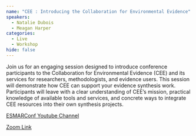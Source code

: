 ```yaml
---
name: "CEE : Introducing the Collaboration for Environmental Evidence"
speakers:
  - Natalie Dubois
  - Meagan Harper
categories:
  - Live
  - Workshop
hide: false
---
```


Join us for an engaging session designed to introduce conference participants to the Collaboration for Environmental Evidence (CEE) and its services for researchers, methodologists, and evidence users. This session will demonstrate how CEE can support your evidence synthesis work. Participants will leave with a clear understanding of CEE’s mission, practical knowledge of available tools and services, and concrete ways to integrate CEE resources into their own synthesis projects.

[ESMARConf Youtube Channel](https://www.youtube.com/@esmarconf)

[Zoom Link](https://uofglasgow.zoom.us/j/85930958604?pwd=wPs3W3uvmMb2sSTw9co0qWSGnCQAGb.1)